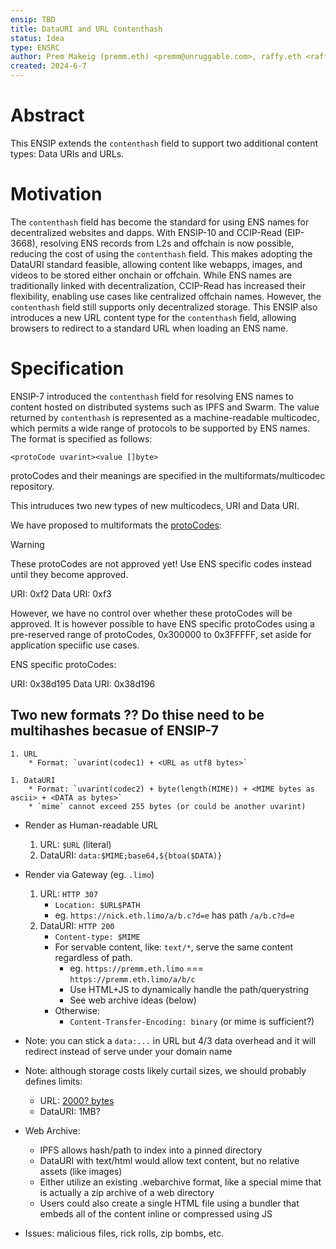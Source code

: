 ```yaml
---
ensip: TBD
title: DataURI and URL Contenthash
status: Idea
type: ENSRC
author: Prem Makeig (premm.eth) <premm@unruggable.com>, raffy.eth <raffy@unruggable.com>
created: 2024-6-7
---
```


# Abstract 

This ENSIP extends the `contenthash` field to support two additional content types: Data URIs and URLs.

# Motivation

The `contenthash` field has become the standard for using ENS names for decentralized websites and dapps. With ENSIP-10 and CCIP-Read (EIP-3668), resolving ENS records from L2s and offchain is now possible, reducing the cost of using the `contenthash` field. This makes adopting the DataURI standard feasible, allowing content like webapps, images, and videos to be stored either onchain or offchain. While ENS names are traditionally linked with decentralization, CCIP-Read has increased their flexibility, enabling use cases like centralized offchain names. However, the `contenthash` field still supports only decentralized storage. This ENSIP also introduces a new URL content type for the `contenthash` field, allowing browsers to redirect to a standard URL when loading an ENS name.

# Specification

ENSIP-7 introduced the `contenthash` field for resolving ENS names to content hosted on distributed systems such as IPFS and Swarm. The value returned by `contenthash` is represented as a machine-readable multicodec, which permits a wide range of protocols to be supported by ENS names. The format is specified as follows:

```
<protoCode uvarint><value []byte>
```

protoCodes and their meanings are specified in the multiformats/multicodec repository.

This intruduces two new types of new multicodecs, URI and Data URI.  

We have proposed to multiformats the [protoCodes](https://github.com/multiformats/multicodec/tree/master?tab=readme-ov-file#adding-new-multicodecs-to-the-table):

>[!WARNING] 
>These protoCodes are not approved yet! Use ENS specific codes instead until they become approved.

URI: 0xf2 
Data URI: 0xf3

However, we have no control over whether these protoCodes will be approved. It is however possible to have ENS specific protoCodes using a pre-reserved range of protoCodes, 0x300000 to 0x3FFFFF, set aside for application speciific use cases. 

ENS specific protoCodes:

URI: 0x38d195
Data URI: 0x38d196


## Two new formats ?? Do thise need to be multihashes becasue of ENSIP-7
	1. URL
		* Format: `uvarint(codec1) + <URL as utf8 bytes>`

	1. DataURI
		* Format: `uvarint(codec2) + byte(length(MIME)) + <MIME bytes as ascii> + <DATA as bytes>`
		* `mime` cannot exceed 255 bytes (or could be another uvarint)

* Render as Human-readable URL
	1. URL: `$URL` (literal)
	1. DataURI: `data:$MIME;base64,${btoa($DATA)}`

* Render via Gateway (eg. `.limo`)
	1. URL: `HTTP 307`
		* `Location: $URL$PATH`
		* eg. `https://nick.eth.limo/a/b.c?d=e` has path `/a/b.c?d=e`
	1. DataURI: `HTTP 200`
		* `Content-type: $MIME`
		* For servable content, like: `text/*`, serve the same content regardless of path.
			* eg. `https://premm.eth.limo` === `https://premm.eth.limo/a/b/c`
			* Use HTML+JS to dynamically handle the path/querystring
			* See web archive ideas (below)
		* Otherwise:
			* `Content-Transfer-Encoding: binary` (or mime is sufficient?)
		
* Note: you can stick a `data:...` in URL but 4/3 data overhead and it will redirect instead of serve under your domain name

* Note: although storage costs likely curtail sizes, we should probably defines limits:
	* URL: [2000? bytes](https://stackoverflow.com/questions/417142/what-is-the-maximum-length-of-a-url-in-different-browsers)
	* DataURI: 1MB?

* Web Archive:
	* IPFS allows hash/path to index into a pinned directory
	* DataURI with text/html would allow text content, but no relative assets (like images)
	* Either utilize an existing .webarchive format, like a special mime that is actually a zip archive of a web directory
	* Users could also create a single HTML file using a bundler that embeds all of the content inline or compressed using JS

* Issues: malicious files, rick rolls, zip bombs, etc.
